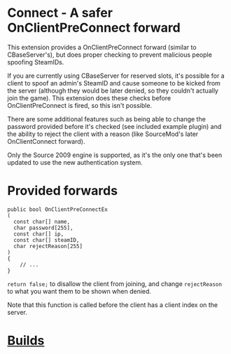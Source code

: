 # Connect - A safer OnClientPreConnect forward

This extension provides a OnClientPreConnect forward (similar to CBaseServer's), but does proper checking to prevent malicious people spoofing SteamIDs.

If you are currently using CBaseServer for reserved slots, it's possible for a client to spoof an admin's SteamID and cause someone to be kicked from the server (although they would be later denied, so they couldn't actually join the game).
This extension does these checks before OnClientPreConnect is fired, so this isn't possible.

There are some additional features such as being able to change the password provided before it's checked (see included example plugin) and the ability to reject the client with a reason (like SourceMod's later OnClientConnect forward).

Only the Source 2009 engine is supported, as it's the only one that's been updated to use the new authentication system.

# Provided forwards

```
public bool OnClientPreConnectEx
(
  const char[] name,
  char password[255],
  const char[] ip,
  const char[] steamID,
  char rejectReason[255]
)
{
    // ...
}
```

`return false;` to disallow the client from joining, and change `rejectReason` to what you want them to be shown when denied.

Note that this function is called before the client has a client index on the server.


# [Builds](https://builds.limetech.io/?project=connect)
